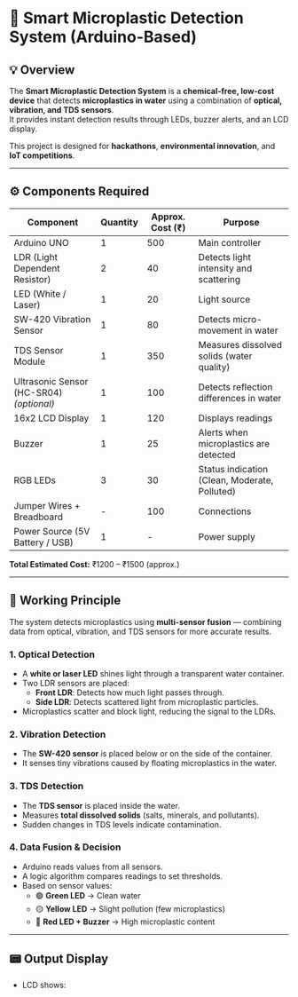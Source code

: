 # 🌊 Smart Microplastic Detection System (Arduino-Based)

## 💡 Overview
The **Smart Microplastic Detection System** is a **chemical-free, low-cost device** that detects **microplastics in water** using a combination of **optical, vibration, and TDS sensors**.  
It provides instant detection results through LEDs, buzzer alerts, and an LCD display.

This project is designed for **hackathons**, **environmental innovation**, and **IoT competitions**.

---

## ⚙️ Components Required

| Component | Quantity | Approx. Cost (₹) | Purpose |
|------------|-----------|------------------|----------|
| Arduino UNO  | 1 | 500 | Main controller |
| LDR (Light Dependent Resistor) | 2 | 40 | Detects light intensity and scattering |
| LED (White / Laser) | 1 | 20 | Light source |
| SW-420 Vibration Sensor | 1 | 80 | Detects micro-movement in water |
| TDS Sensor Module | 1 | 350 | Measures dissolved solids (water quality) |
| Ultrasonic Sensor (HC-SR04) *(optional)* | 1 | 100 | Detects reflection differences in water |
| 16x2 LCD Display | 1 | 120 | Displays readings |
| Buzzer | 1 | 25 | Alerts when microplastics are detected |
| RGB LEDs | 3 | 30 | Status indication (Clean, Moderate, Polluted) |
| Jumper Wires + Breadboard | - | 100 | Connections |
| Power Source (5V Battery / USB) | 1 | - | Power supply |

**Total Estimated Cost:** ₹1200 – ₹1500 (approx.)

---

## 🧠 Working Principle

The system detects microplastics using **multi-sensor fusion** — combining data from optical, vibration, and TDS sensors for more accurate results.

### 1. **Optical Detection**
- A **white or laser LED** shines light through a transparent water container.  
- Two LDR sensors are placed:
  - **Front LDR**: Detects how much light passes through.
  - **Side LDR**: Detects scattered light from microplastic particles.  
- Microplastics scatter and block light, reducing the signal to the LDRs.

### 2. **Vibration Detection**
- The **SW-420 sensor** is placed below or on the side of the container.  
- It senses tiny vibrations caused by floating microplastics in the water.

### 3. **TDS Detection**
- The **TDS sensor** is placed inside the water.  
- Measures **total dissolved solids** (salts, minerals, and pollutants).  
- Sudden changes in TDS levels indicate contamination.

### 4. **Data Fusion & Decision**
- Arduino reads values from all sensors.
- A logic algorithm compares readings to set thresholds.
- Based on sensor values:
  - 🟢 **Green LED** → Clean water  
  - 🟡 **Yellow LED** → Slight pollution (few microplastics)  
  - 🔴 **Red LED + Buzzer** → High microplastic content  

---

## 📟 Output Display
- LCD shows:
